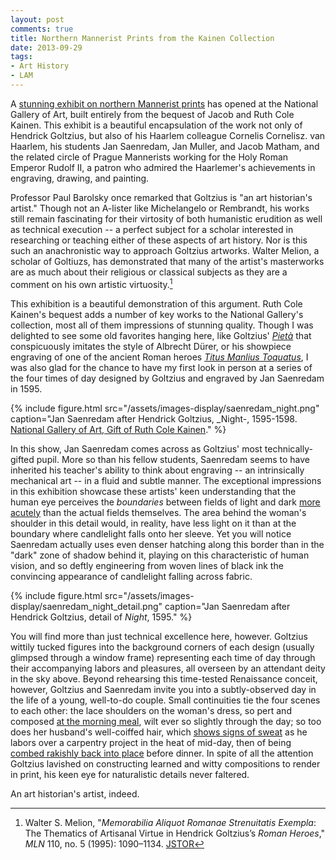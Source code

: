```yaml
---
layout: post
comments: true
title: Northern Mannerist Prints from the Kainen Collection
date: 2013-09-29
tags:
- Art History
- LAM
---
```


A [stunning exhibit on northern Mannerist prints](http://www.nga.gov/content/ngaweb/exhibitions/2013/kainen-northern-mannerist.html) has opened at the National Gallery of Art, built entirely from the bequest of Jacob and Ruth Cole Kainen. This exhibit is a beautiful encapsulation of the work not only of Hendrick Goltzius, but also of his Haarlem colleague Cornelis Cornelisz. van Haarlem, his students Jan Saenredam, Jan Muller, and Jacob Matham, and the related circle of Prague Mannerists working for the Holy Roman Emperor Rudolf II, a patron who admired the Haarlemer's achievements in engraving, drawing, and painting.

Professor Paul Barolsky once remarked that Goltzius is "an art historian's artist." Though not an A-lister like Michelangelo or Rembrandt, his works still remain fascinating for their virtosity of both humanistic erudition as well as technical execution -- a perfect subject for a scholar interested in researching or teaching either of these aspects of art history. Nor is this such an anachronistic way to approach Goltzius artworks. Walter Melion, a scholar of Goltiuzs, has demonstrated that many of the artist's masterworks are as much about their religious or classical subjects as they are a comment on his own artistic virtuosity.[^1]

[^1]: Walter S. Melion, "*Memorabilia Aliquot Romanae Strenuitatis Exempla*: The Thematics of Artisanal Virtue in Hendrick Goltzius’s *Roman Heroes*," *MLN* 110, no. 5 (1995): 1090–1134. [JSTOR](http://www.jstor.org/stable/3251392)

This exhibition is a beautiful demonstration of this argument. Ruth Cole Kainen's bequest adds a number of key works to the National Gallery's collection, most all of them impressions of stunning quality. Though I was delighted to see some old favorites hanging here, like Goltzius' [*Pietà*](http://www.nga.gov/content/ngaweb/Collection/art-object-page.107572.html) that conspicuously imitates the style of Albrecht Dürer, or his showpiece engraving of one of the ancient Roman heroes [*Titus Manlius Toquatus*](http://www.nga.gov/content/ngaweb/Collection/art-object-page.153979.html), I was also glad for the chance to have my first look in person at a series of the four times of day designed by Goltzius and engraved by Jan Saenredam in 1595.

{% include figure.html src="/assets/images-display/saenredam_night.png" caption="Jan Saenredam after Hendrick Goltzius, _Night-, 1595-1598. [National Gallery of Art, Gift of Ruth Cole Kainen](http://www.nga.gov/content/ngaweb/Collection/art-object-page.154310.html)." %}

In this show, Jan Saenredam comes across as Goltzius' most technically-gifted pupil. More so than his fellow students, Saenredam seems to have inherited his teacher's ability to think about engraving -- an intrinsically mechanical art -- in a fluid and subtle manner. The exceptional impressions in this exhibition showcase these artists' keen understanding that the human eye perceives the *boundaries* between fields of light and dark [more acutely](http://youtu.be/338GgSbZUYU?t=10m34s) than the actual fields themselves. The area behind the woman's shoulder in this detail would, in reality, have less light on it than at the boundary where candlelight falls onto her sleeve. Yet you will notice Saenredam actually uses even denser hatching along this border than in the "dark" zone of shadow behind it, playing on this characteristic of human vision, and so deftly engineering from woven lines of black ink the convincing appearance of candlelight falling across fabric.

{% include figure.html src="/assets/images-display/saenredam_night_detail.png"
caption="Jan Saenredam after Hendrick Goltzius, detail of _Night_, 1595." %}

You will find more than just technical excellence here, however. Goltzius wittily tucked figures into the background corners of each design (usually glimpsed through a window frame) representing each time of day through their accompanying labors and pleasures, all overseen by an attendant deity in the sky above. Beyond rehearsing this time-tested Renaissance conceit, however, Goltzius and Saenredam invite you into a subtly-observed day in the life of a young, well-to-do couple. Small continuities tie the four scenes to each other: the lace shoulders on the woman's dress, so pert and composed [at the morning meal](http://www.nga.gov/content/ngaweb/Collection/art-object-page.154020.html), wilt ever so slightly through the day; so too does her husband's well-coiffed hair, which [shows signs of sweat](http://www.nga.gov/content/ngaweb/Collection/art-object-page.154021.html) as he labors over a carpentry project in the heat of mid-day, then of being [combed rakishly back into place](http://www.nga.gov/content/ngaweb/Collection/art-object-page.154309.html) before dinner. In spite of all the attention Goltzius lavished on constructing learned and witty compositions to render in print, his keen eye for naturalistic details never faltered.

An art historian's artist, indeed.


